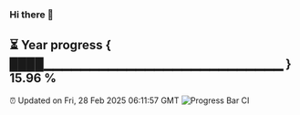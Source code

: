 ### Hi there 👋
⏳ Year progress { ████▁▁▁▁▁▁▁▁▁▁▁▁▁▁▁▁▁▁▁▁▁▁▁▁▁▁ } 15.96 %
---
⏰ Updated on Fri, 28 Feb 2025 06:11:57 GMT
![Progress Bar CI](https://github.com/Moyi321/Moyi321/workflows/Progress%20Bar%20CI/badge.svg)
